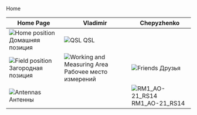 Home

| Home Page | Vladimir | Chepyzhenko |
| ------------- | ------------- | ------------- |
| ![Home position](photo/21.jpg) Домашняя позиция | ![QSL](photo/22.jpg) QSL |  |
| ![Field position](photo/24.jpg) Загородная позиция | ![Working and Measuring Area](photo/25.jpg) Рабочее место измерений | ![Friends](photo/26.jpg) Друзья  |
| ![Antennas](photo/27.jpg) Антенны |  |![RM1_AO-21_RS14](photo/28.jpg) RM1_AO-21_RS14 |
